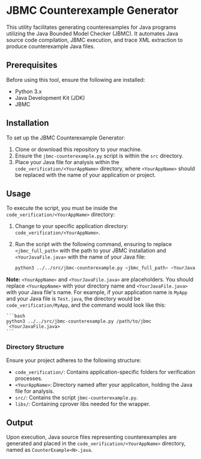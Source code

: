 # JBMC Counterexample Generator

This utility facilitates generating counterexamples for Java programs utilizing the Java Bounded Model Checker (JBMC). It automates Java source code compilation, JBMC execution, and trace XML extraction to produce counterexample Java files.

## Prerequisites

Before using this tool, ensure the following are installed:

- Python 3.x
- Java Development Kit (JDK)
- JBMC

## Installation

To set up the JBMC Counterexample Generator:

1. Clone or download this repository to your machine.
2. Ensure the `jbmc-counterexample.py` script is within the `src` directory.
3. Place your Java file for analysis within the `code_verification/<YourAppName>` directory, where `<YourAppName>` should be replaced with the name of your application or project.

## Usage

To execute the script, you must be inside the `code_verification/<YourAppName>` directory:

1. Change to your specific application directory: `code_verification/<YourAppName>`.
2. Run the script with the following command, ensuring to replace `<jbmc_full_path>` with the path to your JBMC installation and `<YourJavaFile.java>` with the name of your Java file:

    ```bash
    python3 ../../src/jbmc-counterexample.py <jbmc_full_path> <YourJavaFile.java>
    ```

**Note:** `<YourAppName>` and `<YourJavaFile.java>` are placeholders. You should replace `<YourAppName>` with your directory name and `<YourJavaFile.java>` with your Java file's name. For example, if your application name is `MyApp` and your Java file is `Test.java`, the directory would be `code_verification/MyApp`, and the command would look like this:

    ```bash
    python3 ../../src/jbmc-counterexample.py /path/to/jbmc `<YourJavaFile.java>
    ```

### Directory Structure

Ensure your project adheres to the following structure:

- `code_verification/`: Contains application-specific folders for verification processes.
- `<YourAppName>`: Directory named after your application, holding the Java file for analysis.
- `src/`: Contains the script `jbmc-counterexample.py`.
- `libs/`: Containing cprover libs needed for the wrapper.

## Output

Upon execution, Java source files representing counterexamples are generated and placed in the `code_verification/<YourAppName>` directory, named as `CounterExample<N>.java`.
